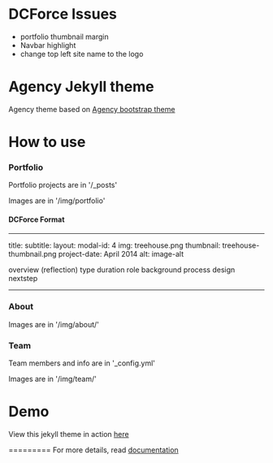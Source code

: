 DCForce Issues
====================
* portfolio thumbnail margin
* Navbar highlight 
* change top left site name to the logo

Agency Jekyll theme
====================

Agency theme based on [Agency bootstrap theme ](https://startbootstrap.com/template-overviews/agency/)

# How to use

### Portfolio 

Portfolio projects are in '/_posts'

Images are in '/img/portfolio'

#### DCForce Format
---
title: 
subtitle:
layout: 
modal-id: 4
img: treehouse.png
thumbnail: treehouse-thumbnail.png
project-date: April 2014
alt: image-alt

overview (reflection)
type
duration
role
background
process
design
nextstep

---

### About

Images are in '/img/about/'

### Team

Team members and info are in '_config.yml'

Images are in '/img/team/'


# Demo

View this jekyll theme in action [here](https://y7kim.github.io/agency-jekyll-theme)

=========
For more details, read [documentation](http://jekyllrb.com/)
